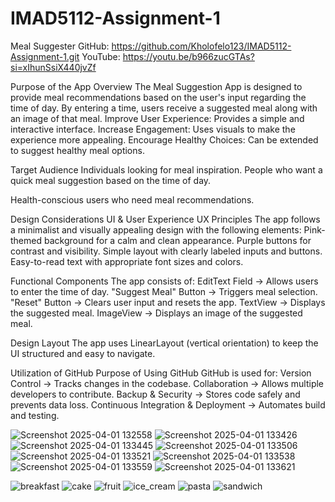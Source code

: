 # IMAD5112-Assignment-1
Meal Suggester
GitHub: https://github.com/Kholofelo123/IMAD5112-Assignment-1.git 
YouTube: https://youtu.be/b966zucGTAs?si=xIhunSsiX440jvZf 

Purpose of the App
Overview
The Meal Suggestion App is designed to provide meal recommendations based on the user's input regarding the time of day. By entering a time, users receive a suggested meal along with an image of that meal.
Improve User Experience: Provides a simple and interactive interface.
Increase Engagement: Uses visuals to make the experience more appealing.
Encourage Healthy Choices: Can be extended to suggest healthy meal options.

Target Audience
Individuals looking for meal inspiration.
People who want a quick meal suggestion based on the time of day.

Health-conscious users who need meal recommendations.

Design Considerations
UI & User Experience UX Principles
The app follows a minimalist and visually appealing design with the following elements:
Pink-themed background for a calm and clean appearance.
Purple buttons for contrast and visibility.
Simple layout with clearly labeled inputs and buttons.
Easy-to-read text with appropriate font sizes and colors.

Functional Components
The app consists of:
EditText Field → Allows users to enter the time of day.
"Suggest Meal" Button → Triggers meal selection.
"Reset" Button → Clears user input and resets the app.
TextView → Displays the suggested meal.
ImageView → Displays an image of the suggested meal.

Design Layout
The app uses LinearLayout (vertical orientation) to keep the UI structured and easy to navigate.

Utilization of GitHub
Purpose of Using GitHub
GitHub is used for:
Version Control → Tracks changes in the codebase.
Collaboration → Allows multiple developers to contribute.
Backup & Security → Stores code safely and prevents data loss.
Continuous Integration & Deployment → Automates build and testing.

![Screenshot 2025-04-01 132558](https://github.com/user-attachments/assets/aec4f289-87c4-43a6-a323-bfb936e95c75)
![Screenshot 2025-04-01 133426](https://github.com/user-attachments/assets/1c70d5dc-ec27-4f12-95d2-e252fc5de729)
![Screenshot 2025-04-01 133445](https://github.com/user-attachments/assets/f926240d-9091-4423-b1ae-91cbd06c45c7)
![Screenshot 2025-04-01 133506](https://github.com/user-attachments/assets/7d0bea63-d4c9-4883-95c8-5818b3668646)
![Screenshot 2025-04-01 133521](https://github.com/user-attachments/assets/9632ad0d-216d-4c0a-afaf-61f52592dc77)
![Screenshot 2025-04-01 133538](https://github.com/user-attachments/assets/6de1b129-62b1-42f8-9598-4977ef93ad5d)
![Screenshot 2025-04-01 133559](https://github.com/user-attachments/assets/0ffb7104-150c-4715-baa2-95d95e02ccad)
![Screenshot 2025-04-01 133621](https://github.com/user-attachments/assets/7dc7b2f4-243f-4542-b20c-f676c97fc0eb)

![breakfast](https://github.com/user-attachments/assets/4a7836bf-7308-4150-8991-9a4fb40855c6)
![cake](https://github.com/user-attachments/assets/e0d9ab07-37a7-4deb-9899-be5f759bce2a)
![fruit](https://github.com/user-attachments/assets/c99f78e6-78eb-4a07-bc3d-1823da0b3a47)
![ice_cream](https://github.com/user-attachments/assets/16f1f840-96ee-4350-b9cd-5e37ab08a2d5)
![pasta](https://github.com/user-attachments/assets/0fdf1bec-22e6-4e61-9ac3-a515d1b34247)
![sandwich](https://github.com/user-attachments/assets/bb3f748f-ede9-47c1-ac77-6727e6f5468b)











